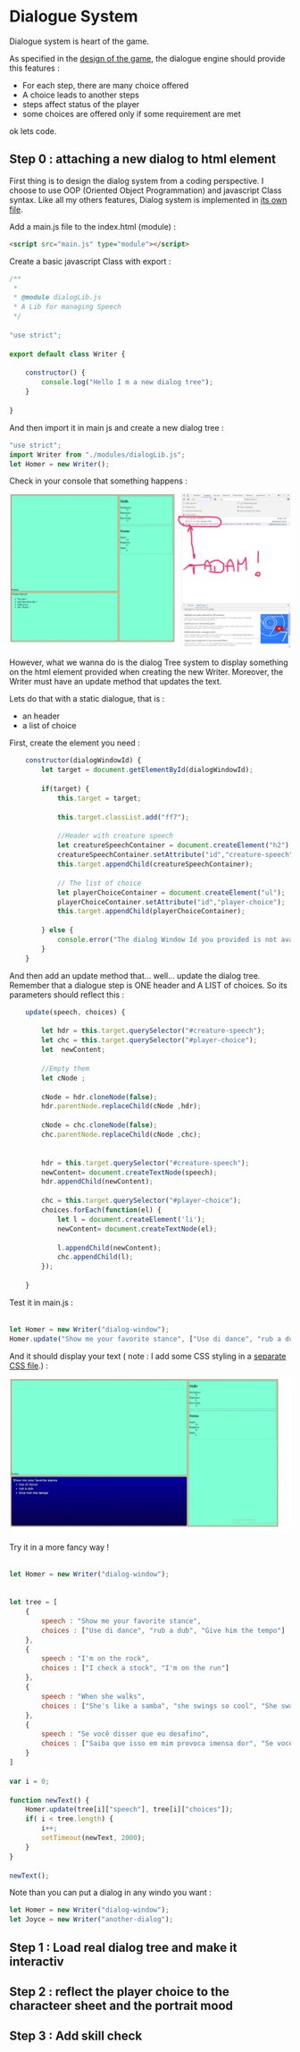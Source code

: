 # Dialogue System

Dialogue system is heart of the game. 

As specified in the [design of the game](step-1_design.md), the dialogue engine should provide this features :

- For each step, there are many choice offered
- A choice leads to another steps
- steps affect status of the player
- some choices are offered only if some requirement are met

ok lets code.

## Step 0 : attaching a new dialog to html element

First thing is to design the dialog system from a coding perspective. I choose to use OOP (Oriented Object Programmation) and javascript Class syntax.
Like all my others features, Dialog system is implemented in [its own file](../modules/dialogLib.js).

Add a main.js file to the index.html (module) :

```html
<script src="main.js" type="module"></script>
```

Create a basic javascript Class with export : 

```javascript
/**
 *
 * @module dialogLib.js
 * A Lib for managing Speech
 */

"use strict";

export default class Writer {

    constructor() {
        console.log("Hello I m a new dialog tree");
    }

}
```

And then import it in main js and create a new dialog tree :

```javascript
"use strict";
import Writer from "./modules/dialogLib.js";
let Homer = new Writer();
```

Check in your console that something happens :

![tadam](./image/tadam.png)

However, what we wanna do is the dialog Tree system to display something on the html element provided when creating the new Writer. Moreover, the Writer must have an update method that updates the text.

Lets do that with a static dialogue, that is :

- an header
- a list of choice


First, create the element you need :

```javascript
    constructor(dialogWindowId) {
        let target = document.getElementById(dialogWindowId);
        
        if(target) {
            this.target = target;

            this.target.classList.add("ff7");

            //Header with creature speech
            let creatureSpeechContainer = document.createElement("h2"); 
            creatureSpeechContainer.setAttribute("id","creature-speech");
            this.target.appendChild(creatureSpeechContainer);

            // The list of choice
            let playerChoiceContainer = document.createElement("ul"); 
            playerChoiceContainer.setAttribute("id","player-choice");
            this.target.appendChild(playerChoiceContainer);

        } else {
            console.error("The dialog Window Id you provided is not available");
        }
    }
```

And then add an update method that... well... update the dialog tree.
Remember that a dialogue step is ONE header and A LIST of choices. So its parameters should reflect this : 

```javascript
    update(speech, choices) {
        
        let hdr = this.target.querySelector("#creature-speech");
        let chc = this.target.querySelector("#player-choice");  
        let  newContent;

        //Empty them
        let cNode ;

        cNode = hdr.cloneNode(false);     
        hdr.parentNode.replaceChild(cNode ,hdr);
          
        cNode = chc.cloneNode(false);    
        chc.parentNode.replaceChild(cNode ,chc);


        hdr = this.target.querySelector("#creature-speech");
        newContent= document.createTextNode(speech); 
        hdr.appendChild(newContent);  

        chc = this.target.querySelector("#player-choice");  
        choices.forEach(function(el) {
            let l = document.createElement('li');        
            newContent= document.createTextNode(el); 

            l.appendChild(newContent);
            chc.appendChild(l);  
        });
        
    }
```

Test it in main.js :

```javascript

let Homer = new Writer("dialog-window");
Homer.update("Show me your favorite stance", ["Use di dance", "rub a dub", "Give him the tempo"]);
```

And it should display your text ( note : I add some CSS styling in a [separate CSS file](../css/speech.css).) :

![first dialogue](./image/first_dialogue.png)

Try it in a more fancy way !

```javascript

let Homer = new Writer("dialog-window");


let tree = [
    {
        speech : "Show me your favorite stance", 
        choices : ["Use di dance", "rub a dub", "Give him the tempo"]
    },
    {
        speech : "I'm on the rock", 
        choices : ["I check a stock", "I'm on the run"]
    },
    {
        speech : "When she walks", 
        choices : ["She's like a samba", "she swings so cool", "She sways so gentle","Each one she passes goes Ha","She looks straight ahead"]
    },
    {
        speech : "Se você disser que eu desafino", 
        choices : ["Saiba que isso em mim provoca imensa dor", "Se você insisted em classificar"]
    }
]

var i = 0;

function newText() {
    Homer.update(tree[i]["speech"], tree[i]["choices"]);
    if( i < tree.length) {
        i++;
        setTimeout(newText, 2000);
    }
}

newText();
```
Note than you can put a dialog in any windo you want :

```javascript
let Homer = new Writer("dialog-window");
let Joyce = new Writer("another-dialog");
```

## Step 1 : Load real dialog tree and make it interactiv

## Step 2 : reflect the player choice to the characteer sheet and the portrait mood

## Step 3 : Add skill check 